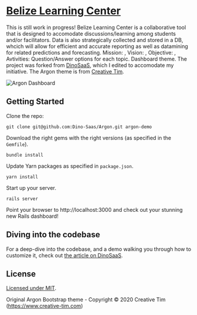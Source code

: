 # [Belize Learning Center](https://jevon-mckenzie.herokuapp.com/)
This is still work in progress!
Belize Learning Center is a collaborative tool that is designed to accomodate discussions/learning among students and/or facilitators. Data is also strategically collected and stored in a DB, whcich will allow for efficient and accurate reporting as well as datamining for related predictions and forecasting.
 Mission: , Vision: , Objective: , Avtivities: Question/Answer options for each topic.  Dashboard theme. The project was forked from [DinoSaaS](https://www.dinosaas.com/), which I edited to accomodate my initiative. The Argon theme is from [Creative Tim](https://www.creative-tim.com/product/argon-dashboard/?ref=dinosaas.com).


![Argon Dashboard](https://res.cloudinary.com/do0vbqz18/image/upload/v1599750892/DinoSaas/argon-dashboard.png)

## Getting Started
Clone the repo:

`git clone git@github.com:Dino-Saas/Argon.git argon-demo`

Download the right gems with the right versions (as specified in the `Gemfile`).

`bundle install`

Update Yarn packages as specified in `package.json`.

`yarn install`

Start up your server.

`rails server`

Point your browser to http://localhost:3000 and check out your stunning new Rails dashboard!

## Diving into the codebase
For a deep-dive into the codebase, and a demo walking you through how to customize it, check out [the article on DinoSaaS](https://www.dinosaas.com/articles/starter-app-1-argon).

## License
[Licensed under MIT](https://github.com/Dino-SaaS/Argon/blob/master/LICENSE.md).

Original Argon Bootstrap theme - Copyright © 2020 Creative Tim (https://www.creative-tim.com)
